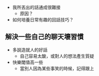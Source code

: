 - 我所丟出的話通成很難接
	- 原因？
- 如何培養日常有趣的回話技巧？
## 解決一些自己的聊天壞習慣
- 多說造就人的好話
	- 自己容易太酸，或對人的想法產生質疑
- 快樂閾值高一些
	- 當別人因為某些事笑的時候，記得跟上